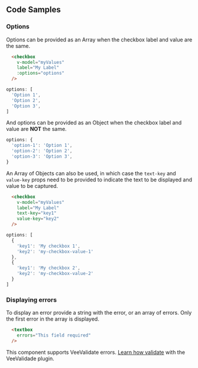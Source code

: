 ## Code Samples

### Options
Options can be provided as an Array when the checkbox label and value are the same.
```html
  <checkbox
    v-model="myValues"
    label="My Label"
    :options="options"
  />
```

```js
options: [
  'Option 1',
  'Option 2',
  'Option 3',
]
```
And options can be provided as an Object when the checkbox label and value are **NOT** the same.

```js
options: {
  'option-1': 'Option 1',
  'option-2': 'Option 2',
  'option-3': 'Option 3',
}
```

An Array of Objects can also be used, in which case the ```text-key``` and ```value-key``` props need to be provided to indicate the text to be displayed and value to be captured.

```html
  <checkbox
    v-model="myValues"
    label="My Label"
    text-key="key1"
    value-key="key2"
  />
```

```js
options: [
  {
    'key1': 'My checkbox 1',
    'key2': 'my-checkbox-value-1'
  },
  {
    'key1': 'My checkbox 2',
    'key2': 'my-checkbox-value-2'
  }
]
```

### Displaying errors
To display an error provide a string with the error, or an array of errors. Only the first error in the array is displayed.
```html
  <textbox
    errors="This field required"
  />
```

<alert>This component supports VeeValidate errors. [Learn how validate](/vee-validate-integration) with the VeeValidade plugin.<a></alert>